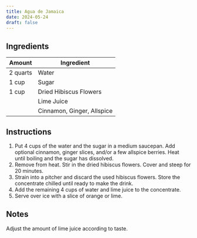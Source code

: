 ```yaml
---
title: Agua de Jamaica
date: 2024-05-24
draft: false
---
```


## Ingredients

| Amount   | Ingredient                 |
|----------|----------------------------|
| 2 quarts | Water                      |
| 1 cup    | Sugar                      |
| 1 cup    | Dried Hibiscus Flowers     |
|          | Lime Juice                 |
|          | Cinnamon, Ginger, Allspice |

## Instructions

1. Put 4 cups of the water and the sugar in a medium saucepan. Add optional cinnamon, ginger slices, and/or a few allspice berries. Heat until boiling and the sugar has dissolved.
2. Remove from heat. Stir in the dried hibiscus flowers. Cover and steep for 20 minutes.
3. Strain into a pitcher and discard the used hibiscus flowers. Store the concentrate chilled until ready to make the drink.
4. Add the remaining 4 cups of water and lime juice to the concentrate.
5. Serve over ice with a slice of orange or lime.

## Notes

Adjust the amount of lime juice according to taste.
